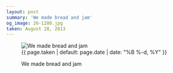 ```yaml
---
layout: post
summary: 'We made bread and jam'
og_image: 26-1280.jpg
taken: August 28, 2013
---
```


<figure class="post">
<img alt="We made bread and jam" sizes="(min-width: 700px) 50vw, calc(100vw - 2rem)" src="{{ site.assets_url }}/26-640.jpg" srcset="{{ site.assets_url }}/26-1280.jpg 1280w, {{ site.assets_url }}/26-960.jpg 960w, {{ site.assets_url }}/26-640.jpg 640w, {{ site.assets_url }}/26-320.jpg 320w"/>
<figcaption>
<time>{{ page.taken | default: page.date | date: "%B %-d, %Y" }}</time>
<p>We made bread and jam</p>
</figcaption>
</figure>
